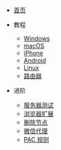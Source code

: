 * [首页](/home)

* 教程
  * [Windows](/Windows)
  * [macOS](/macOS)
  * [iPhone](/iPhone)
  * [Android](/Android)
  * [Linux](/Linux)
  * [路由器](/Router)

* 进阶
  * [服务器测试](/tcping)
  * [浏览器扩展](/firefox)
  * [删除节点](/delete)
  * [微信代理](/sock5)
  * [PAC 规则](/pac)
  
